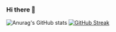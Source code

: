 ### Hi there 👋

![Anurag's GitHub stats](https://github-readme-stats.vercel.app/api?username=TerminatorForMHT&show_icons=true&theme=graywhite)
[![GitHub Streak](https://github-readme-streak-stats.herokuapp.com/?user=TerminatorForMHT)](https://git.io/streak-stats)
